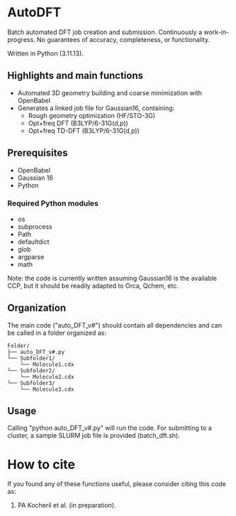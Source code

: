 # AutoDFT
Batch automated DFT job creation and submission. Continuously a work-in-progress. No guarantees of accuracy, completeness, or functionality.

Written in Python (3.11.13).


## Highlights and main functions
* Automated 3D geometry building and coarse minimization with OpenBabel
* Generates a linked job file for Gaussian16, containing:
  * Rough geometry optimization (HF/STO-3G)
  * Opt+freq DFT (B3LYP/6-31G(d,p))
  * Opt+freq TD-DFT (B3LYP/6-31G(d,p))


## Prerequisites
* OpenBabel
* Gaussian 16
* Python


### Required Python modules
* os
* subprocess
* Path
* defaultdict
* glob
* argparse
* math

Note: the code is currently written assuming Gaussian16 is the available CCP, but it should be readily adapted to Orca, Qchem, etc.

## Organization
The main code ("auto_DFT_v#") should contain all dependencies and can be called in a folder organized as:

```
Folder/
├── auto_DFT_v#.py
└── Subfolder1/
    └── Molecule1.cdx
└── Subfolder2/
    └── Molecule2.cdx
└── Subfolder3/
    └── Molecule3.cdx
```


## Usage
Calling "python auto_DFT_v#.py" will run the code. For submitting to a cluster, a sample SLURM job file is provided (batch_dft.sh).


# How to cite
If you found any of these functions useful, please consider citing this code as:

1. PA Kocheril et al. (in preparation).
